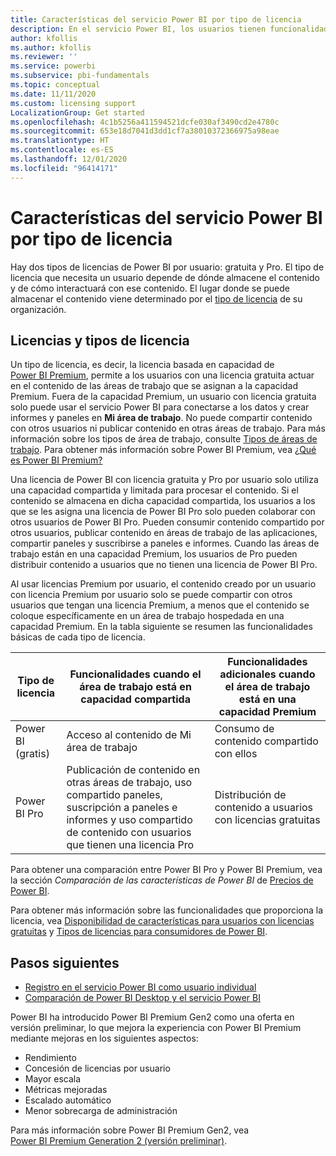 ```yaml
---
title: Características del servicio Power BI por tipo de licencia
description: En el servicio Power BI, los usuarios tienen funcionalidades definidas en función del tipo de licencia por usuario que tienen (gratuito o Pro) y si el contenido con el que interactúan se encuentra en un área de trabajo asignada a una capacidad Power BI Premium.
author: kfollis
ms.author: kfollis
ms.reviewer: ''
ms.service: powerbi
ms.subservice: pbi-fundamentals
ms.topic: conceptual
ms.date: 11/11/2020
ms.custom: licensing support
LocalizationGroup: Get started
ms.openlocfilehash: 4c1b5256a411594521dcfe030af3490cd2e4780c
ms.sourcegitcommit: 653e18d7041d3dd1cf7a38010372366975a98eae
ms.translationtype: HT
ms.contentlocale: es-ES
ms.lasthandoff: 12/01/2020
ms.locfileid: "96414171"
---
```

# <a name="power-bi-service-features-by-license-type"></a>Características del servicio Power BI por tipo de licencia

Hay dos tipos de licencias de Power BI por usuario: gratuita y Pro. El tipo de licencia que necesita un usuario depende de dónde almacene el contenido y de cómo interactuará con ese contenido. El lugar donde se puede almacenar el contenido viene determinado por el [tipo de licencia](#licenses-and-license-types) de su organización.

## <a name="licenses-and-license-types"></a>Licencias y tipos de licencia

Un tipo de licencia, es decir, la licencia basada en capacidad de [Power BI Premium](../admin/service-admin-premium-purchase.md), permite a los usuarios con una licencia gratuita actuar en el contenido de las áreas de trabajo que se asignan a la capacidad Premium. Fuera de la capacidad Premium, un usuario con licencia gratuita solo puede usar el servicio Power BI para conectarse a los datos y crear informes y paneles en **Mi área de trabajo**. No puede compartir contenido con otros usuarios ni publicar contenido en otras áreas de trabajo. Para más información sobre los tipos de área de trabajo, consulte [Tipos de áreas de trabajo](../consumer/end-user-workspaces.md#types-of-workspaces). Para obtener más información sobre Power BI Premium, vea [¿Qué es Power BI Premium?](../admin/service-premium-what-is.md)

Una licencia de Power BI con licencia gratuita y Pro por usuario solo utiliza una capacidad compartida y limitada para procesar el contenido. Si el contenido se almacena en dicha capacidad compartida, los usuarios a los que se les asigna una licencia de Power BI Pro solo pueden colaborar con otros usuarios de Power BI Pro. Pueden consumir contenido compartido por otros usuarios, publicar contenido en áreas de trabajo de las aplicaciones, compartir paneles y suscribirse a paneles e informes.  Cuando las áreas de trabajo están en una capacidad Premium, los usuarios de Pro pueden distribuir contenido a usuarios que no tienen una licencia de Power BI Pro.

Al usar licencias Premium por usuario, el contenido creado por un usuario con licencia Premium por usuario solo se puede compartir con otros usuarios que tengan una licencia Premium, a menos que el contenido se coloque específicamente en un área de trabajo hospedada en una capacidad Premium. En la tabla siguiente se resumen las funcionalidades básicas de cada tipo de licencia. 

| Tipo de licencia | Funcionalidades cuando el área de trabajo está en capacidad compartida | Funcionalidades adicionales cuando el área de trabajo está en una capacidad Premium |
| --------- | ----------- | ----------- |
| Power BI (gratis) | Acceso al contenido de Mi área de trabajo | Consumo de contenido compartido con ellos |
| Power BI Pro | Publicación de contenido en otras áreas de trabajo, uso compartido paneles, suscripción a paneles e informes y uso compartido de contenido con usuarios que tienen una licencia Pro | Distribución de contenido a usuarios con licencias gratuitas |

Para obtener una comparación entre Power BI Pro y Power BI Premium, vea la sección _Comparación de las características de Power BI_ de [Precios de Power BI](https://powerbi.microsoft.com/pricing/).

Para obtener más información sobre las funcionalidades que proporciona la licencia, vea [Disponibilidad de características para usuarios con licencias gratuitas](../consumer/end-user-features.md) y [Tipos de licencias para consumidores de Power BI](../consumer/end-user-license.md).

## <a name="next-steps"></a>Pasos siguientes

* [Registro en el servicio Power BI como usuario individual](service-self-service-signup-for-power-bi.md)
* [Comparación de Power BI Desktop y el servicio Power BI](service-service-vs-desktop.md)


Power BI ha introducido Power BI Premium Gen2 como una oferta en versión preliminar, lo que mejora la experiencia con Power BI Premium mediante mejoras en los siguientes aspectos:
* Rendimiento
* Concesión de licencias por usuario
* Mayor escala
* Métricas mejoradas
* Escalado automático
* Menor sobrecarga de administración

Para más información sobre Power BI Premium Gen2, vea [Power BI Premium Generation 2 (versión preliminar)](../admin/service-premium-what-is.md#power-bi-premium-generation-2-preview).